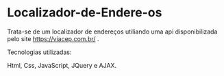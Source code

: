# Localizador-de-Endere-os
Trata-se de um localizador de endereços utiliando uma api disponibilizada pelo site https://viacep.com.br/ .

Tecnologias utilizadas:

Html, Css, JavaScript, JQuery e AJAX.


